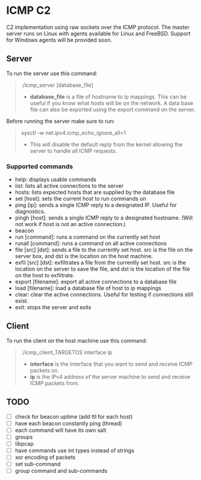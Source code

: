 # ICMP C2

C2 implementation using raw sockets over the ICMP protocol. The master server runs on Linux with agents available for Linux and FreeBSD. Support for Windows agents will be provided soon.

## Server

To run the server use this command:
> ./icmp_server [database_file]
>
> - **database_file** is a file of hostname to ip mappings. This can be useful if you know what hosts will be on the network. A data base file can also be exported using the export command on the server.

Before running the server make sure to run:
> sysctl -w net.ipv4.icmp_echo_ignore_all=1
>
> - This will disable the default reply from the kernel allowing the server to handle all ICMP requests.

### Supported commands

- help: displays usable commands
- list: lists all active connections to the server
- hosts: lists expected hosts that are supplied by the database file
- set [host]: sets the current host to run commands on
- ping [ip]: sends a single ICMP reply to a designated IP. Useful for diagnostics.
- pingh [host]: sends a single ICMP reply to a designated hostname. (Will not work if host is not an active connection.)
- beacon
- run [command]: runs a command on the currently set host
- runall [command]: runs a command on all active connections
- file [src] [dst]: sends a file to the currently set host. src is the file on the server box, and dst is the location on the host machine.
- exfil [src] [dst]: exfiltrates a file from the currently set host. src is the location on the server to save the file, and dst is the location of the file on the host to exfiltrate.
- export [filename]: export all active connections to a database file
- load [filename]: load a database file of host to ip mappings
- clear: clear the active connections. Useful for testing if connections still exist.
- exit: stops the server and exits

## Client

To run the client on the host machine use this command:
> ./icmp_client_TARGETOS interface ip
>
> - **interface** is the interface that you want to send and receive ICMP packets on.
> - **ip** is the IPv4 address of the server machine to send and receive ICMP packets from.

## TODO

- [ ] check for beacon uptime (add ttl for each host)
- [ ] have each beacon constantly ping (thread)
- [ ] each command will have its own salt
- [ ] groups
- [ ] libpcap
- [ ] have commands use int types instead of strings
- [ ] xor encoding of packets
- [ ] set sub-command
- [ ] group command and sub-commands
